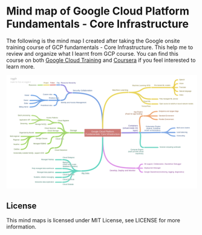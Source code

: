 # Mind map of Google Cloud Platform Fundamentals - Core Infrastructure

The following is the mind map I created after taking the Google onsite training course of GCP fundamentals - Core Infrastructure. This help me to review and organize what I learnt from GCP course. You can find this course on both [Google Cloud Training](https://cloud.google.com/training/courses/core-fundamentals) and [Coursera](https://www.coursera.org/learn/gcp-fundamentals) if you feel interested to learn more. 



![img](./GCP_core_mindtree.png)



## License
This mind maps is licensed under MIT License, see LICENSE for more information.

